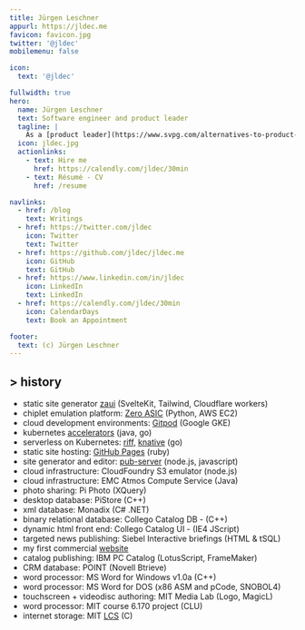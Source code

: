 ```yaml
---
title: Jürgen Leschner
appurl: https://jldec.me
favicon: favicon.jpg
twitter: '@jldec'
mobilemenu: false

icon:
  text: '@jldec'

fullwidth: true
hero:
  name: Jürgen Leschner
  text: Software engineer and product leader
  tagline: |
    As a [product leader](https://www.svpg.com/alternatives-to-product-managers/), I find value for customers. As a [software engineer](https://world.hey.com/dhh/commit-to-competence-in-this-coming-year-feb7d7c5), I work with extraordinary teams to 🚢 outcomes.
  icon: jldec.jpg
  actionlinks:
    - text: Hire me
      href: https://calendly.com/jldec/30min
    - text: Résumé - CV
      href: /resume

navlinks:
  - href: /blog
    text: Writings
  - href: https://twitter.com/jldec
    icon: Twitter
    text: Twitter
  - href: https://github.com/jldec/jldec.me
    icon: GitHub
    text: GitHub
  - href: https://www.linkedin.com/in/jldec
    icon: LinkedIn
    text: LinkedIn
  - href: https://calendly.com/jldec/30min
    icon: CalendarDays
    text: Book an Appointment

footer:
  text: (c) Jürgen Leschner
---
```


## > history

- static site generator [zaui](https://zaui.zeroasic.com/) (SvelteKit, Tailwind, Cloudflare workers)
- chiplet emulation platform: [Zero ASIC](https://www.zeroasic.com) (Python, AWS EC2)
- cloud development environments: [Gitpod](https://www.gitpod.io/cde) (Google GKE)
- kubernetes [accelerators](https://docs.vmware.com/en/Application-Accelerator-for-VMware-Tanzu/index.html) (java, go)
- serverless on Kubernetes: [riff](https://projectriff.io), [knative](https://knative.dev/docs/concepts/) (go)
- static site hosting: [GitHub Pages](https://pages.github.com) (ruby)
- site generator and editor: [pub-server](https://github.com/jldec/pub-server) (node.js, javascript)
- cloud infrastructure: CloudFoundry S3 emulator (node.js)
- cloud infrastructure: EMC Atmos Compute Service (Java)
- photo sharing: Pi Photo (XQuery)
- desktop database: PiStore (C++)
- xml database: Monadix (C# .NET)
- binary relational database: Collego Catalog DB -  (C++)
- dynamic html front end: Collego Catalog UI - (IE4 JScript)
- targeted news publishing: Siebel Interactive briefings (HTML & tSQL)
- my first commercial [website](https://web.archive.org/web/19961222064651/https://www.fmctraining.com/)
- catalog publishing: IBM PC Catalog (LotusScript, FrameMaker)
- CRM database: POINT (Novell Btrieve)
- word processor: MS Word for Windows v1.0a (C++)
- word processor: MS Word for DOS (x86 ASM and pCode, SNOBOL4)
- touchscreen + videodisc authoring: MIT Media Lab (Logo, MagicL)
- word processor: MIT course 6.170 project (CLU)
- internet storage: MIT [LCS](https://web.mit.edu/Saltzer/www/publications/endtoend/endtoend.pdf) (C)


